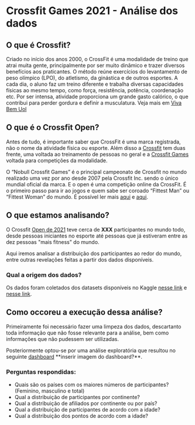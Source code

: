 <h1>Crossfit Games 2021 - Análise dos dados</h1>

<h2>O que é Crossfit?</h2>
<p>
Criado no início dos anos 2000, o CrossFit é uma modalidade de treino que atrai muita gente, principalmente por ser muito dinâmico e trazer diversos benefícios aos praticantes. 
O método reúne exercícios do levantamento de peso olímpico (LPO), do atletismo, da ginástica e de outros esportes. 
A cada dia, o aluno faz um treino diferente e trabalha diversas capacidades físicas ao mesmo tempo, como força, resistência, potência, coordenação etc. 
Por ser intensa, atividade proporciona um grande gasto calórico, o que contribui para perder gordura e definir a musculatura. Veja mais em <a href="https://www.uol.com.br/vivabem/faq/crossfit-o-que-e-beneficios-como-praticar-e-por-que-ele-emagrece.htm?cmpid=copiaecola" target="_blank">Viva Bem Uol</a></p>

<h2>O que é o Crossfit Open?</h2>
<p>Antes de tudo, é importante saber que CrossFit é uma marca registrada, não o nome da atividade física ou esporte. Além disso a <a href="https://www.crossfit.com/" target="_blank">Crossfit</a> tem duas frente, uma voltada ao treinamento de pessoas no geral e a <a href="https://games.crossfit.com/" target="_blank">Crossfit Games</a> voltada para competições da modalidade.</p>
<p>O “Nobull Crossfit Games” é o principal campeonato de Crossfit no mundo realizado uma vez por ano desde 2007 pela Crossfit Inc. sendo o único mundial oficial da marca. E o open é uma competição online da CrossFit. É o primeiro passo para ir ao jogos e quem sabe ser coroado “Fittest Man” ou “Fittest Woman” do mundo. É possível ler mais <a href="https://blog.kvrastore.com.br/crossfit/crossfit-games/" target="_blank">aqui</a> e <a href="https://www.hugocross.com.br/crossfit/2017/01/25/o-que-o-open/" target="_blank">aqui</a>.</p>

<h2>O que estamos analisando?</h2>
<p>O Crossfit <a href="https://games.crossfit.com/workouts/open/2021" target="_blank">Open de 2021</a> teve cerca de <strong>XXX</strong> participantes no mundo todo, desde pessoas iniciantes no esporte até pessoas que já estiveram entre as dez pessoas "mais fitness" do mundo.</p>
<p>Aqui iremos analisar a distribuição dos participantes ao redor do mundo, entre outras revelações feitas a partir dos dados disponíveis.</p>

<h3>Qual a origem dos dados?</h3>
<p>Os dados foram coletados dos datasets disponíveis no Kaggle <a href="https://www.kaggle.com/datasets/branchmanager/2021-mens-crossfit-open-results-cleaned" target="_blank">nesse link</a> e <a href="https://www.kaggle.com/datasets/branchmanager/2021-womens-crossfit-open-results-uncleaned" target="_blank">nesse link</a>.</p>

<h2>Como occoreu a execução dessa análise?</h2>
<p>Primeiramente foi necessário fazer uma limpeza dos dados, descartanto toda informação que não fosse relevante para a análise, bem como informações que não pudessem ser utilizadas.</p>
<p>Posteriormente optou-se por uma análise exploratória que resultou no seguinte <a href="inserir link do dashboard" target="_blank"> dashboard</a> **inserir imagem do dashboard?**.
</p>

<h3>Perguntas respondidas: </h3>
<p>
    <ul>
        <li>Quais são os países com os maiores números de participantes? (Feminino, masculino e total)</li>
        <li>Qual a distribuição de participantes por continente?</li>
        <li>Qual a distribuição de afiliados por continente ou por país?</li>
        <li>Qual a distribuição de participantes de acordo com a idade?</li>
        <li>Qual a distribuição dos pontos de acordo com a idade?</li>
    </ul>
</p>
